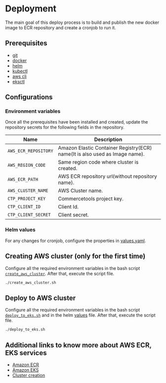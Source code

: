 # Deployment

The main goal of this deploy process is to build and publish the new docker image to ECR repository and create a cronjob to run it.

## Prerequisites

- [git](https://git-scm.com/book/en/v2/Getting-Started-Installing-Git)
- [docker](https://docs.docker.com/get-docker/)
- [helm](https://helm.sh/docs/intro/install/)
- [kubectl](https://docs.aws.amazon.com/eks/latest/userguide/install-kubectl.html)
- [aws cli](https://docs.aws.amazon.com/cli/latest/userguide/getting-started-install.html)
- [eksctl](https://docs.aws.amazon.com/eks/latest/userguide/eksctl.html)

## Configurations

### Environment variables

Once all the prerequisites have been installed and created, update the repository secrets for the following fields in the repository.

| Name                 | Description                                                                 |
| -------------------- | --------------------------------------------------------------------------- |
| `AWS_ECR_REPOSITORY` | Amazon Elastic Container Registry(ECR) name(It is also used as Image name). |
| `AWS_REGION_CODE`    | Same region code where cluster is created.                                  |
| `AWS_ECR_PATH`       | AWS ECR repository url(without repository name).                            |
| `AWS_CLUSTER_NAME`   | AWS Cluster name.                                                           |
| `CTP_PROJECT_KEY`    | Commercetools project key.                                                  |
| `CTP_CLIENT_ID`      | Client Id.                                                                  |
| `CTP_CLIENT_SECRET`  | Client secret.                                                              |

### Helm values

For any changes for cronjob, configure the properties in [values.yaml](./values.yaml).

## Creating AWS cluster (only for the first time)

Configure all the required environment variables in the bash script [`create_aws_cluster`](create_aws_cluster.sh). After that, execute the script file.

```bash
./create_aws_cluster.sh
```

## Deploy to AWS cluster

Configure all the required environment variables in the bash script [`deploy_to_eks.sh`](deploy_to_eks.sh) and in the helm [values](values.yaml) file. After that, execute the script file.

```bash
./deploy_to_eks.sh
```

## Additional links to know more about AWS ECR, EKS services

- [Amazon ECR](https://docs.aws.amazon.com/AmazonECR/latest/userguide/what-is-ecr.html)
- [Amazon EKS](https://docs.aws.amazon.com/eks/latest/userguide/what-is-eks.html)
- [Cluster creation](https://docs.aws.amazon.com/eks/latest/userguide/create-cluster.html)
